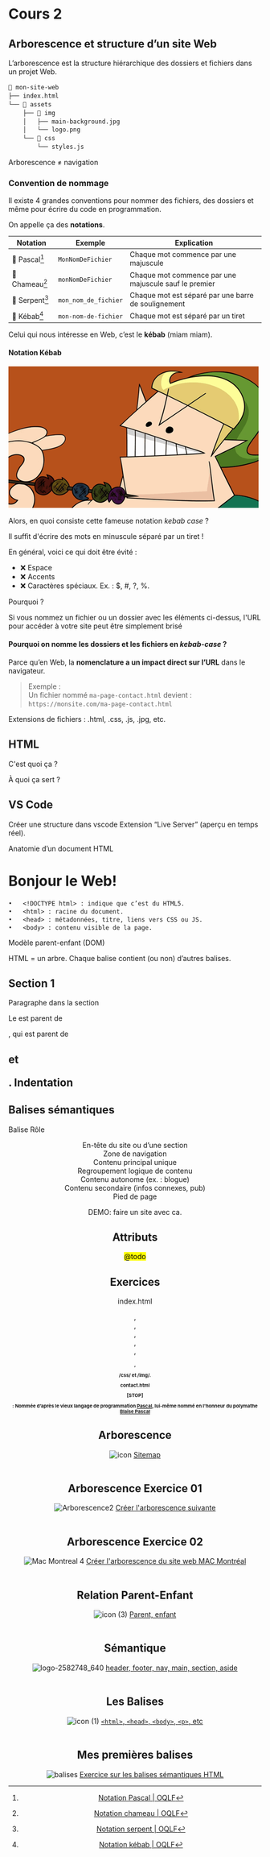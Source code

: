 # Cours 2

[^pascalCase]: [Notation Pascal | OQLF](https://vitrinelinguistique.oqlf.gouv.qc.ca/fiche-gdt/fiche/26543805/notation-pascal)
[^camelCase]: [Notation chameau | OQLF](https://vitrinelinguistique.oqlf.gouv.qc.ca/fiche-gdt/fiche/26543803/notation-chameau)
[^snakeCase]: [Notation serpent | OQLF](https://vitrinelinguistique.oqlf.gouv.qc.ca/fiche-gdt/fiche/26571362/notation-serpent)
[^kebabCase]: [Notation kébab | OQLF](https://vitrinelinguistique.oqlf.gouv.qc.ca/fiche-gdt/fiche/26571363/notation-kebab)

## Arborescence et structure d’un site Web

L’arborescence est la structure hiérarchique des dossiers et fichiers dans un projet Web.

```txt
📂 mon-site-web
├── index.html
└── 📂 assets
    ├── 📂 img
    │   ├── main-background.jpg
    │   └── logo.png
    └── 📂 css
        └── styles.js
```

Arborescence ≠ navigation

### Convention de nommage

Il existe 4 grandes conventions pour nommer des fichiers, des dossiers et même pour écrire du code en programmation.

On appelle ça des **notations**.

| Notation                 | Exemple              | Explication                                            |
|--------------------------|----------------------|--------------------------------------------------------|
| 🧮 Pascal[^pascalCase]   | `MonNomDeFichier`    | Chaque mot commence par une majuscule                  |
| 🐫 Chameau[^camelCase]   | `monNomDeFichier`    | Chaque mot commence par une majuscule sauf le premier  |
| 🐍 Serpent[^snakeCase]   | `mon_nom_de_fichier` | Chaque mot est séparé par une barre de soulignement    |
| 🌯 Kébab[^kebabCase]     | `mon-nom-de-fichier` | Chaque mot est séparé par un tiret                     |

Celui qui nous intéresse en Web, c’est le **kébab** (miam miam).

#### Notation Kébab

![](./assets/images/kebab.gif)

Alors, en quoi consiste cette fameuse notation _kebab case_ ?

Il suffit d'écrire des mots en minuscule séparé par un tiret !

En général, voici ce qui doit être évité :

- ❌ Espace
- ❌ Accents
- ❌ Caractères spéciaux. Ex. : $, #, ?, %.

Pourquoi ?

Si vous nommez un fichier ou un dossier avec les éléments ci-dessus, l'URL pour accéder à votre site peut être simplement brisé

#### Pourquoi on nomme les dossiers et les fichiers en *kebab-case* ?

Parce qu’en Web, la **nomenclature a un impact direct sur l’URL** dans le navigateur.

> Exemple :  
> Un fichier nommé `ma-page-contact.html` devient :  
> `https://monsite.com/ma-page-contact.html`

Extensions de fichiers : .html, .css, .js, .jpg, etc.

## HTML

C'est quoi ça ?

À quoi ça sert ?

## VS Code

Créer une structure dans vscode
Extension “Live Server” (aperçu en temps réel).

Anatomie d’un document HTML

<!DOCTYPE html>
<html lang="fr">
<head>
  <meta charset="UTF-8">
  <title>Titre de la page</title>
</head>
<body>
  <h1>Bonjour le Web!</h1>
</body>
</html>

	•	<!DOCTYPE html> : indique que c’est du HTML5.
	•	<html> : racine du document.
	•	<head> : métadonnées, titre, liens vers CSS ou JS.
	•	<body> : contenu visible de la page.

Modèle parent-enfant (DOM) 

HTML = un arbre.
Chaque balise contient (ou non) d’autres balises.

<body>
  <section>
    <h2>Section 1</h2>
    <p>Paragraphe dans la section</p>
  </section>
</body>

Le <body> est parent de <section>, qui est parent de <h2> et <p>.
Indentation

## Balises sémantiques 

Balise
Rôle
<header>
En-tête du site ou d’une section
<nav>
Zone de navigation
<main>
Contenu principal unique
<section>
Regroupement logique de contenu
<article>
Contenu autonome (ex. : blogue)
<aside>
Contenu secondaire (infos connexes, pub)
<footer>
Pied de page

DEMO: faire un site avec ca.

## Attributs

<mark>@todo</mark>

## Exercices

index.html 

<header>, <nav>, <main>, <section>, <aside>, <footer>
<h1>, <p>
/css/ et /img/.

contact.html 

[STOP]

 : Nommée d’après le vieux langage de programmation [Pascal](https://fr.wikipedia.org/wiki/Pascal_(langage)), lui-même nommé en l'honneur du polymathe [Blaise Pascal](https://fr.wikipedia.org/wiki/Blaise_Pascal)

## Arborescence

![icon](https://github.com/user-attachments/assets/45afe678-94df-47d8-b3ac-b99d9d09cf4f)
[Sitemap](https://tim-montmorency.com/compendium/582-111%E2%80%93web1/autres/arborescence.html)
<br>
<br>
## Arborescence Exercice 01

![Arborescence2](https://github.com/user-attachments/assets/700283b5-d1ea-4538-b790-4453fa48709b)
[Créer l'arborescence suivante](https://tim-montmorency.com/compendium/582-111%E2%80%93web1/exercices/arborescence_exercice_01.html)
<br>
<br>
## Arborescence Exercice 02

![Mac Montreal 4](https://github.com/user-attachments/assets/952a2048-a6dc-4211-b363-1ce9af8a0536)
[Créer l'arborescence du site web MAC Montréal](https://tim-montmorency.com/compendium/582-111%E2%80%93web1/exercices/arborescence_exercice_02.html)
<br>
<br>
## Relation Parent-Enfant

![icon (3)](https://github.com/user-attachments/assets/3572f2cb-dc55-41c3-96bd-c86f72bbc8e7)
[Parent, enfant](https://tim-montmorency.com/compendium/582-111%E2%80%93web1/html/parents-enfants.html)
<br>
<br>
## Sémantique

![logo-2582748_640](https://github.com/user-attachments/assets/41d98834-b49e-453d-857e-830ac6c4dbaa)
[header, footer, nav, main, section, aside](https://tim-montmorency.com/compendium/582-111%E2%80%93web1/html/semantique.html)
<br>
<br>
## Les Balises

![icon (1)](https://github.com/user-attachments/assets/f9117e39-9d2b-457c-adfa-bd33d2447c36)
[`<html>`, `<head>`, `<body>`, `<p>`, etc](https://tim-montmorency.com/compendium/582-111%E2%80%93web1/html/balises.html)
<br>
<br>
## Mes premières balises

![balises](https://github.com/user-attachments/assets/dc60993a-4390-4485-a20d-a008d2f3551e)
[Exercice sur les balises sémantiques HTML](https://tim-montmorency.com/compendium/582-111%E2%80%93web1/exercices/mes_premieres_balises.html)
